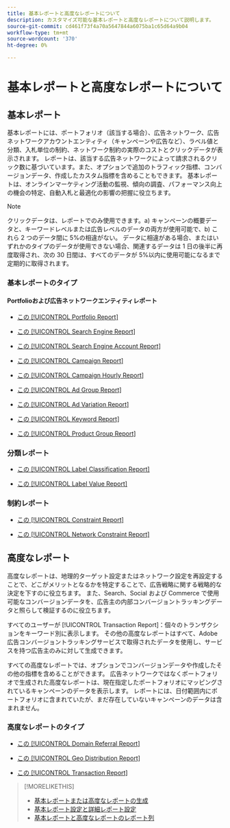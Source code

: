 ```yaml
---
title: 基本レポートと高度なレポートについて
description: カスタマイズ可能な基本レポートと高度なレポートについて説明します。
source-git-commit: cd461f73f4a70a5647844a6075ba1c65d64a9b04
workflow-type: tm+mt
source-wordcount: '370'
ht-degree: 0%

---
```


# 基本レポートと高度なレポートについて

## 基本レポート

基本レポートには、ポートフォリオ（該当する場合）、広告ネットワーク、広告ネットワークアカウントエンティティ（キャンペーンや広告など）、ラベル値と分類、入札単位の制約、ネットワーク制約の実際のコストとクリックデータが表示されます。 レポートは、該当する広告ネットワークによって請求されるクリック数に基づいています。また、オプションで追加のトラフィック指標、コンバージョンデータ、作成したカスタム指標を含めることもできます。 基本レポートは、オンラインマーケティング活動の監視、傾向の調査、パフォーマンス向上の機会の特定、自動入札と最適化の影響の把握に役立ちます。

>[!NOTE]
>
>クリックデータは、レポートでのみ使用できます。a) キャンペーンの概要データと、キーワードレベルまたは広告レベルのデータの両方が使用可能で、b) これら 2 つのデータ間に 5%の相違がない。 データに相違がある場合、またはいずれかのタイプのデータが使用できない場合、関連するデータは 1 日の後半に再度取得され、次の 30 日間は、すべてのデータが 5%以内に使用可能になるまで定期的に取得されます。

### 基本レポートのタイプ

#### Portfolioおよび広告ネットワークエンティティレポート

* [この [!UICONTROL Portfolio Report]](/help/search-social-commerce/reports/management/basic-advanced/portfolio-report.md)

* [この [!UICONTROL Search Engine Report]](/help/search-social-commerce/reports/management/basic-advanced/search-engine-report.md)

* [この [!UICONTROL Search Engine Account Report]](/help/search-social-commerce/reports/management/basic-advanced/search-engine-account-report.md)

* [この [!UICONTROL Campaign Report]](/help/search-social-commerce/reports/management/basic-advanced/campaign-report.md)

* [この [!UICONTROL Campaign Hourly Report]](/help/search-social-commerce/reports/management/basic-advanced/campaign-hourly-report.md)

* [この [!UICONTROL Ad Group Report]](/help/search-social-commerce/reports/management/basic-advanced/ad-group-report.md)

* [この [!UICONTROL Ad Variation Report]](/help/search-social-commerce/reports/management/basic-advanced/ad-variation-report.md)

* [この [!UICONTROL Keyword Report]](/help/search-social-commerce/reports/management/basic-advanced/keyword-report.md)

* [この [!UICONTROL Product Group Report]](/help/search-social-commerce/reports/management/basic-advanced/product-group-report.md)

### 分類レポート

* [この [!UICONTROL Label Classification Report]](/help/search-social-commerce/reports/management/basic-advanced/label-classification-report.md)

* [この [!UICONTROL Label Value Report]](/help/search-social-commerce/reports/management/basic-advanced/label-value-report.md)

### 制約レポート

* [この [!UICONTROL Constraint Report]](/help/search-social-commerce/reports/management/basic-advanced/constraint-report.md)

* [この [!UICONTROL Network Constraint Report]](/help/search-social-commerce/reports/management/basic-advanced/network-constraint-report.md)

## 高度なレポート

高度なレポートは、地理的ターゲット設定またはネットワーク設定を再設定することで、どこがメリットとなるかを特定することで、広告戦略に関する戦略的な決定を下すのに役立ちます。 また、Search、Social および Commerce で使用可能なコンバージョンデータを、広告主の内部コンバージョントラッキングデータと照らして検証するのに役立ちます。

すべてのユーザーが [!UICONTROL Transaction Report]：個々のトランザクションをキーワード別に表示します。 その他の高度なレポートはすべて、Adobe広告コンバージョントラッキングサービスで取得されたデータを使用し、サービスを持つ広告主のみに対して生成できます。

すべての高度なレポートでは、オプションでコンバージョンデータや作成したその他の指標を含めることができます。 広告ネットワークではなくポートフォリオで生成された高度なレポートは、現在指定したポートフォリオにマッピングされているキャンペーンのデータを表示します。 レポートには、日付範囲内にポートフォリオに含まれていたが、まだ存在していないキャンペーンのデータは含まれません。

### 高度なレポートのタイプ

* [この [!UICONTROL Domain Referral Report]](/help/search-social-commerce/reports/management/basic-advanced/domain-referral-report.md)

* [この [!UICONTROL Geo Distribution Report]](/help/search-social-commerce/reports/management/basic-advanced/geo-distribution-report.md)

* [この [!UICONTROL Transaction Report]](/help/search-social-commerce/reports/management/basic-advanced/transaction-report.md)

>[!MORELIKETHIS]
>
>* [基本レポートまたは高度なレポートの生成](/help/search-social-commerce/reports/management/basic-advanced/basic-advanced-report-generate.md)
>* [基本レポート設定と詳細レポート設定](/help/search-social-commerce/reports/management/basic-advanced/basic-advanced-report-settings.md)
>* [基本レポートと高度なレポートのレポート列](/help/search-social-commerce/reports/management/basic-advanced/basic-advanced-report-columns.md)

